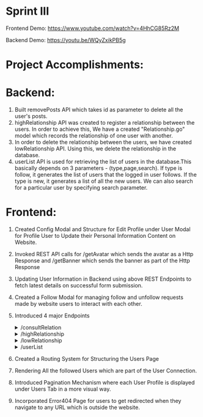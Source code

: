 # Sprint III

Frontend Demo: https://www.youtube.com/watch?v=4HhCG85Rz2M

Backend Demo: https://youtu.be/WQyZxikPB5g

# Project Accomplishments:
# Backend:
1. Built removePosts API which takes id as parameter to delete all the user's posts.
2. highRelationship API was created to register a relationship between the users. In order to achieve this, We have a created "Relationship.go" model which records the relationship of one user with another.
3. In order to delete the relationship between the users, we have created lowRelationship API. Using this, we delete the relationship in the database.
4. userList API is used for retrieving the list of users in the database.This basically depends on 3 parameters - (type,page,search). If type is follow, it generates the list of users that the logged in user follows. If the type is new, it generates a list of all the new users. We can also search for a particular user by specifying search parameter.
 
# Frontend:
1. Created Config Modal and Structure for Edit Profile under User Modal for Profile User to Update their Personal Information Content on Website. 

2. Invoked REST API calls for /getAvatar which sends the avatar as a Http Response and /getBanner  which sends the banner as part of the Http Response

3. Updating User Information in Backend using above REST Endpoints to fetch latest details on successful form submission. 

4. Created a Follow Modal for managing follow and unfollow requests made by website users to interact with each other.
 
5. Introduced 4 major Endpoints 
   <details>
        <summary>/consultRelation</summary>
     
          consultRelation API
          - To check the relationship between two users which sets a base relation for the follow/unfollow Modal
 
   </details>
   <details>
        <summary>/highRelationship</summary>
 
          highRelationship API
          - For Establishing a relationship between two users. This is a follow request API for users to be connected with each other and to be part of network
 
   </details>
   <details>
        <summary>/lowRelationship</summary>
 
          lowRelationship API
          - To disconnect the relationship between users. To Unfollow each other
 
   </details>
   <details>
        <summary>/userList</summary>
 
          userList API
          - To read list of users in the database. 
 
   </details>

6. Created a Routing System for Structuring the Users Page
7. Rendering All the followed Users which are part of the User Connection. 
8. Introduced Pagination Mechanism where each User Profile is displayed under Users Tab in a more visual way. 
9. Incorporated Error404 Page for users to get redirected when they navigate to any URL which is outside the website.
